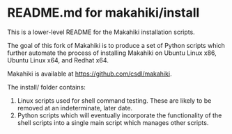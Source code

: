 README.md for makahiki/install
===============================

This is a lower-level README for the Makahiki installation scripts.

The goal of this fork of Makahiki is to produce a set of 
Python scripts which further automate the process of installing 
Makahiki on Ubuntu Linux x86, Ubuntu Linux x64, and Redhat x64.

Makahiki is available at https://github.com/csdl/makahiki.

The install/ folder contains:
1. Linux scripts used for shell command testing. These are likely
   to be removed at an indeterminate, later date.
2. Python scripts which will eventually incorporate the 
   functionality of the shell scripts into a single 
   main script which manages other scripts.
